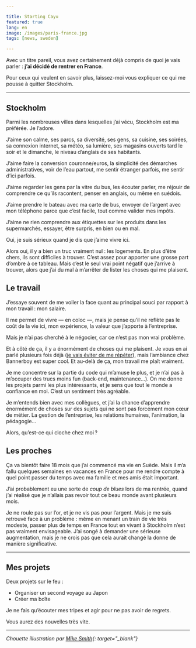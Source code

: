 ```yaml
---

title: Starting Cayu
featured: true
lang: en
image: /images/paris-france.jpg
tags: [news, sweden]

---
```


Avec un titre pareil, vous avez certainement déjà compris de quoi je vais parler : **j’ai décidé de rentrer en France**.

Pour ceux qui veulent en savoir plus, laissez-moi vous expliquer ce qui me pousse à quitter Stockholm.

____

## Stockholm

Parmi les nombreuses villes dans lesquelles j’ai vécu, Stockholm est ma préférée. Je l’adore.

J’aime son calme, ses parcs, sa diversité, ses gens, sa cuisine, ses soirées, sa connexion internet, sa météo, sa lumière, ses magasins ouverts tard le soir et le dimanche, le niveau d’anglais de ses habitants.

J’aime faire la conversion couronne/euros, la simplicité des démarches administratives, voir de l’eau partout, me sentir étranger parfois, me sentir d’ici parfois.

J’aime regarder les gens par la vitre du bus, les écouter parler, me réjouir de comprendre ce qu’ils racontent, penser en anglais, ou même en suédois.

J’aime prendre le bateau avec ma carte de bus, envoyer de l’argent avec mon téléphone parce que c’est facile, tout comme valider mes impôts.

J’aime ne rien comprendre aux étiquettes sur les produits dans les supermarchés, essayer, être surpris, en bien ou en mal.

Oui, je suis sérieux quand je dis que j’aime vivre ici.

Alors oui, il y a bien un truc vraiment nul : les logements. En plus d’être chers, ils sont difficiles à trouver. C’est assez pour apporter une grosse part d’ombre à ce tableau. Mais c’est le seul vrai point négatif que j’arrive à trouver, alors que j’ai du mal à m’arrêter de lister les choses qui me plaisent.

## Le travail

J’essaye souvent de me voiler la face quant au principal souci par rapport à mon travail : mon salaire. 

Il me permet de vivre — en coloc —, mais je pense qu’il ne reflète pas le coût de la vie ici, mon expérience, la valeur que j’apporte à l’entreprise. 

Mais je n’ai pas cherché à le négocier, car ce n’est pas mon vrai problème.

Et à côté de ça, il y a énormément de choses qui me plaisent. Je vous en ai parlé plusieurs fois déjà ([je vais éviter de me répéter](http://axelrock.fr/6-mois-en-suede/)), mais l’ambiance chez Bannerboy est super cool. Et au-delà de ça, mon travail me plaît vraiment.

Je me concentre sur la partie du code qui m’amuse le plus, et je n’ai pas à m’occuper des trucs moins fun (back-end, maintenance...). On me donne les projets parmi les plus intéressants, et je sens que tout le monde a confiance en moi. C’est un sentiment très agréable.

Je m’entends bien avec mes collègues, et j’ai la chance d’apprendre énormément de choses sur des sujets qui ne sont pas forcément mon cœur de métier. La gestion de l’entreprise, les relations humaines, l’animation, la pédagogie...

Alors, qu’est-ce qui cloche chez moi ?

## Les proches

Ça va bientôt faire 18 mois que j’ai commencé ma vie en Suède. Mais il m’a fallu quelques semaines en vacances en France pour me rendre compte à quel point passer du temps avec ma famille et mes amis était important.

J’ai probablement eu une sorte de *coup de blues* lors de ma rentrée, quand j’ai réalisé que je n’allais pas revoir tout ce beau monde avant plusieurs mois.

Je ne roule pas sur l’or, et je ne vis pas pour l’argent. Mais je me suis retrouvé face à un problème : même en menant un train de vie très modeste, passer plus de temps en France tout en vivant à Stockholm n’est pas vraiment envisageable. J’ai songé à demander une sérieuse augmentation, mais je ne crois pas que cela aurait changé la donne de manière significative.

____

## Mes projets

Deux projets sur le feu :

- Organiser un second voyage au Japon
- Créer ma boîte

Je ne fais qu’écouter mes tripes et agir pour ne pas avoir de regrets.

Vous aurez des nouvelles très vite.

___

*Chouette illustration par [Mike Smith](https://dribbble.com/shots/1261538-Keep-the-change-ya-filthy-animal){: target="_blank"}*